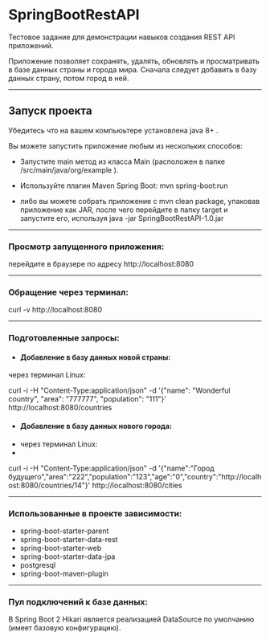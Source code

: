 # SpringBootRestAPI
Тестовое задание для демонстрации навыков создания REST API приложений.

Приложение позволяет сохранять, удалять, обновлять и просматривать в базе данных страны и города мира.
Сначала следует добавить в базу данных страну, потом город в ней.
___
## Запуск проекта
Убедитесь что на вашем компьюьтере установлена java 8+ .

Вы можете запустить приложение любым из нескольких способов:

- Запустите main метод из класса Main (расположен в папке /src/main/java/org/example ).

- Используйте плагин Maven Spring Boot: mvn spring-boot:run

- либо вы можете собрать приложение с mvn clean package, упаковав приложение как JAR, после чего перейдите в папку target и запустите его, используя java -jar SpringBootRestAPI-1.0.jar
___
### Просмотр запущенного приложения:
 перейдите в браузере по адресу http://localhost:8080
___
### Обращение через терминал:
curl -v http://localhost:8080

___
### Подготовленные запросы:
* #### Добавление в базу данных новой страны:
через терминал Linux:

curl -i -H "Content-Type:application/json" -d '{"name": "Wonderful country", "area": "777777", "population": "111"}' http://localhost:8080/countries

* #### Добавление в базу данных нового города:
* через терминал Linux:
* 
curl -i -H "Content-Type:application/json" -d '{"name":"Город будущего","area":"222","population":"123","age":"0","country":"http://localhost:8080/countries/14"}' http://localhost:8080/cities


___
### Использованные в проекте зависимости:
* spring-boot-starter-parent
* spring-boot-starter-data-rest
* spring-boot-starter-web
* spring-boot-starter-data-jpa
* postgresql
* spring-boot-maven-plugin
___
### Пул подключений к базе данных:
В Spring Boot 2 Hikari является реализацией DataSource по умолчанию (имеет базовую конфигурацию).

